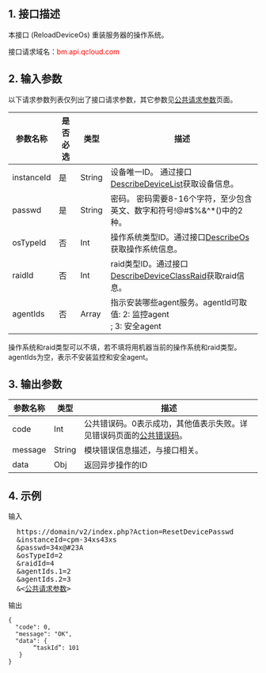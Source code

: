 ## 1. 接口描述
 
本接口 (ReloadDeviceOs) 重装服务器的操作系统。

接口请求域名：<font style="color:red">bm.api.qcloud.com</font>


## 2. 输入参数

以下请求参数列表仅列出了接口请求参数，其它参数见[公共请求参数](/doc/api/456/6718)页面。

| 参数名称 | 是否必选  | 类型 | 描述 |
|---------|---------|---------|---------|
| instanceId | 是 | String | 设备唯一ID。 通过接口[DescribeDeviceList](/doc/api/456/6728)获取设备信息。|
| passwd | 是 | String | 密码。 密码需要8-16个字符，至少包含英文、数字和符号!@#$%&^*()中的2种。 |
| osTypeId | 否 | Int | 操作系统类型ID。通过接口[DescribeOs](/doc/api/456/6727)获取操作系统信息。|
| raidId | 否 | Int | raid类型ID。通过接口[DescribeDeviceClassRaid](/doc/api/456/6640)获取raid信息。|
| agentIds | 否 | Array | 指示安装哪些agent服务。agentId可取值: 2: 监控agent<br/>; 3: 安全agent<br/> |

操作系统和raid类型可以不填，若不填将用机器当前的操作系统和raid类型。
agentIds为空，表示不安装监控和安全agent。


## 3. 输出参数

| 参数名称 | 类型 | 描述 |
|---------|---------|---------|
| code | Int | 公共错误码。0表示成功，其他值表示失败。详见错误码页面的[公共错误码](/doc/api/456/6725)。|
| message | String | 模块错误信息描述，与接口相关。|
| data | Obj | 返回异步操作的ID
 

## 4. 示例
 
输入

<pre>
  https://domain/v2/index.php?Action=ResetDevicePasswd
  &instanceId=cpm-34xs43xs
  &passwd=34x@#23A
  &osTypeId=2
  &raidId=4
  &agentIds.1=2
  &agentIds.2=3
  &<<a href="https://www.qcloud.com/doc/api/229/6976">公共请求参数</a>>
</pre>
输出

```
{
  "code": 0,
  "message": "OK",
  "data": {
       “taskId”: 101
   }
}

```